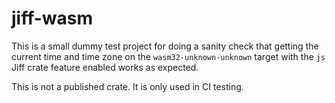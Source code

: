 jiff-wasm
=========
This is a small dummy test project for doing a sanity check that getting the
current time and time zone on the `wasm32-unknown-unknown` target with the `js`
Jiff crate feature enabled works as expected.

This is not a published crate. It is only used in CI testing.
